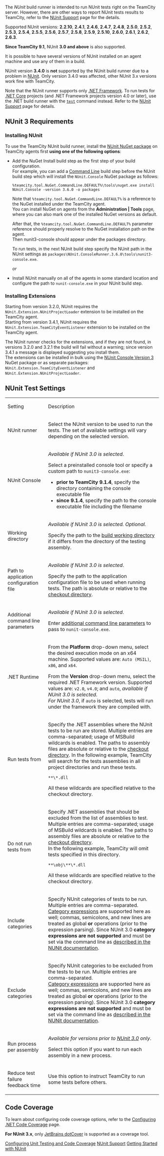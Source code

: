 [//]: # (title: NUnit)
[//]: # (auxiliary-id: NUnit)

The _NUnit_ build runner is intended to run NUnit tests right on the TeamCity server. However, there are other ways to report NUnit tests results to TeamCity, refer to the [NUnit Support](nunit-support.md) page for the details.

<tip include-id="supported-versions">
    
Supported NUnit versions: __2.2.10__, __2.4.1__, __2.4.6__, __2.4.7__, __2.4.8__, __2.5.0__, __2.5.2__, __2.5.3__, __2.5.4__, __2.5.5__, __2.5.6__, __2.5.7__, __2.5.8__, __2.5.9__, __2.5.10__, __2.6.0__, __2.6.1__, __2.6.2__, __2.6.3__. 

__Since TeamCity 9.1__, NUnit __3.0 and above__ is also supported.

It is possible to have several versions of NUnit installed on an agent machine and use any of them in a build.

</tip>    

<warning include-id="supported-warning">
    
NUnit version __3.4.0__ is __not__ supported by the NUnit build runner due to a problem in [NUnit](https://github.com/nunit/docs/wiki/Release-Notes#issues-resolved-1). Only version 3.4.0 was affected, other NUnit 3.x versions work fine with TeamCity.
</warning>

Note that the NUnit runner supports only [.NET Framework](https://docs.microsoft.com/en-us/dotnet/framework/get-started/overview). To run tests for [.NET Core](https://docs.microsoft.com/en-us/dotnet/framework/get-started/net-core-and-open-source) projects (and .NET Framework projects version 4.0 or later), use the .NET build runner with the [`test`](https://docs.microsoft.com/en-us/dotnet/core/tools/dotnet-test) command instead. Refer to the [NUnit Support](nunit-support.md#Framework+Compatibility) page for details.

<anchor name="NUnit3Extensions"/>

## NUnit 3 Requirements
[//]: # (AltHead: NUnit3Extensions)

### Installing NUnit

<chunk include-id="installing-nunit">

To use the TeamCity NUnit build runner, install the [NUnit NuGet package](https://www.nuget.org/packages/NUnit/) on TeamCity agents first __using one of the following options__:
* Add the NuGet Install build step as the first step of your build configuration.   
For example, you can add a [Command Line](command-line.md) build step before the NUnit build step which will install the `NUnit.Console` NuGet package as follows:

    ```Shell
    %teamcity.tool.NuGet.CommandLine.DEFAULT%\tools\nuget.exe install NUnit.Console -version 3.6.0 -o packages
   
    ```
    
    Note that `%teamcity.tool.NuGet.CommandLine.DEFAULT%` is a reference to the NuGet installed under the TeamCity agent.   
    You can install NuGet on agents from the __Administration | Tools__ page, where you can also mark one of the installed NuGet versions as default.
    
    After that, the `%teamcity.tool.NuGet.CommandLine.DEFAULT%` parameter reference should properly resolve to the NuGet installation path on the agent.   
    Then nunit3-console should appear under the packages directory.   
    
    To run tests, in the next NUnit build step specify the NUnit path in the NUnit settings as `packages\NUnit.ConsoleRunner.3.6.0\tools\nunit3-console.exe`.   
    
    _or_

* Install NUnit manually on all of the agents in some standard location and configure the path to `nunit-console.exe` in your NUnit build step.

</chunk>

### Installing Extensions

Starting from version 3.2.0, NUnit requires the `NUnit.Extension.NUnitProjectLoader` extension to be installed on the TeamCity agent.    
Starting from version 3.4.1, NUnit requires the `NUnit.Extension.TeamCityEventListener` extension to be installed on the TeamCity agent.

The NUnit runner checks for the extensions, and if they are not found, in versions 3.2.0 and 3.2.1 the build will fail without a warning; since version 3.4.1 a message is displayed suggesting you install them.   
The extensions can be installed in bulk using the [NUnit Console Version 3](https://www.nuget.org/packages/NUnit.Console) NuGet package or as separate packages: `NUnit.Extension.TeamCityEventListener` and `NUnit.Extension.NUnitProjectLoader`.

## NUnit Test Settings

<table><tr>
       
<td>

Setting

</td>
       
<td>

Description

</td></tr><tr>

<td id="runner">

NUnit runner

</td>

<td>

Select the NUnit version to be used to run the tests. The set of available settings will vary depending on the selected version.

</td></tr><tr>

<td id="pathToNUnitConsoleTool">

NUnit Console

</td>

<td>

_Available if NUnit 3.0 is selected_.

Select a preinstalled console tool or specify a custom path to `nunit3-console.exe`:
* __prior to TeamCity 9.1.4__, specify the directory containing the console executable file
* __since 9.1.4__, specify the path to the console executable file including the filename

</td></tr><tr>

<td id="workingDirectory">

Working directory

</td>

<td>

_Available if NUnit 3.0 is selected. Optional._

Specify the path to the [build working directory](build-working-directory.md) if it differs from the directory of the testing assembly.

</td></tr><tr>

<td id="appConfigFile">

Path to application configuration file

</td>

<td>

_Available if NUnit 3.0 is selected_.

Specifу the path to the application configuration file to be used when running tests. The path is absolute or relative to the [checkout directory](build-checkout-directory.md).

</td></tr><tr>

<td id="NUnit-cmdParameters">

Additional command line parameters

</td>

<td>

_Available if NUnit 3.0 is selected_.

Enter [additional command line parameters](https://github.com/nunit/docs/wiki/Console-Command-Line) to pass to `nunit-console.exe`.


</td></tr><tr>

<td>

.NET Runtime


</td>

<td>

From the __Platform__ drop-down menu, select the desired execution mode on an x64 machine. Supported values are: `Auto (MSIL)`, `x86`, and `x64`.

From the __Version__ drop-down menu, select the required .NET Framework version. Supported values are: `v2.0`, `v4.0`; and `auto`, _available if NUnit 3.0 is selected_.    
_For NUnit 3.0_, if `auto` is selected, tests will run under the framework they are compiled with.

</td></tr><tr>

<td>

Run tests from


</td>

<td>

Specify the .NET assemblies where the NUnit tests to be run are stored. Multiple entries are comma-separated; usage of MSBuild wildcards is enabled. The paths to assembly files are absolute or relative to the [checkout directory](build-checkout-directory.md). In the following example, TeamCity will search for the tests assemblies in all project directories and run these tests.

```Shell
**\*.dll

```

<note>

All these wildcards are specified relative to the checkout directory.
</note>


</td></tr><tr>

<td>

Do not run tests from

</td>

<td>

Specify .NET assemblies that should be excluded from the list of assemblies to test. Multiple entries are comma-separated; usage of MSBuild wildcards is enabled. The paths to assembly files are absolute or relative to the [checkout directory](build-checkout-directory.md).   
In the following example, TeamCity will omit tests specified in this directory.


```Shell
**\obj\**\*.dll

```

<note>

All these wildcards are specified relative to the checkout directory.
</note>

</td></tr><tr>

<td>

Include categories

</td>

<td>

Specify NUnit categories of tests to be run. Multiple entries are comma-separated.    
[Category expressions](teamcity-nunit-test-launcher.md#Category+Expression) are supported here as well; commas, semicolons, and new lines are treated as global __or__ operations (prior to the expression parsing). Since NUnit 3.0 __category expressions are not supported__ and must be set via the command line as [described in the NUNit documentation](https://github.com/nunit/docs/wiki/Test-Selection-Language).

</td></tr><tr>

<td>

Exclude categories

</td>

<td>

Specify NUnit categories to be excluded from the tests to be run. Multiple entries are comma-separated.    
[Category expressions](teamcity-nunit-test-launcher.md#Category+Expression) are supported here as well; commas, semicolons, and new lines are treated as global __or__ operations (prior to the expression parsing). Since NUnit 3.0 __category expressions are not supported__ and must be set via the command line as [described in the NUNit documentation](https://github.com/nunit/docs/wiki/Test-Selection-Language).

</td></tr><tr>

<td>

Run process per assembly

</td>

<td>

_Available for versions prior to [NUnit 3.0](upgrade-notes.md#Changes+from+9.1.5+to+9.1.6) only_.

Select this option if you want to run each assembly in a new process.

</td></tr><tr>

<td>

Reduce test failure feedback time

</td>

<td>

Use this option to instruct TeamCity to run some tests before others.

</td></tr></table>

## Code Coverage

To learn about configuring code coverage options, refer to the [Configuring .NET Code Coverage](configuring-.net-code-coverage.md) page.

__For NUnit 3.x__, only [JetBrains dotCover](jetbrains-dotcover.md) is supported as a coverage tool.
 
<seealso>
        <category ref="admin-guide">
            <a href="configuring-unit-testing-and-code-coverage.md">Configuring Unit Testing and Code Coverage</a>
            <a href="nunit-support.md">NUnit Support</a>
            <a href="getting-started-with-nunit.md">Getting Started with NUnit</a>
        </category>
</seealso>